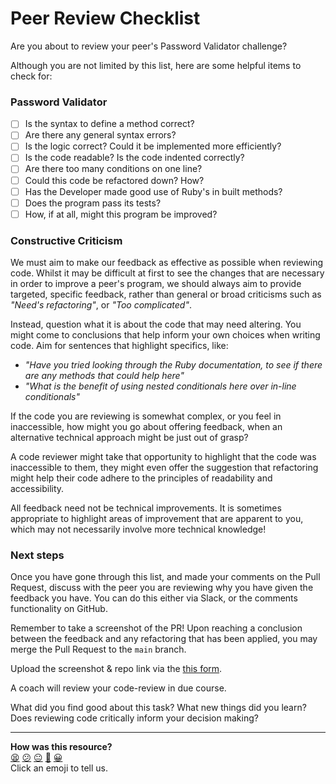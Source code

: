 # Peer Review Checklist

Are you about to review your peer's Password Validator challenge?

Although you are not limited by this list, here are some helpful items to check for:

### Password Validator

 - [ ] Is the syntax to define a method correct?
 - [ ] Are there any general syntax errors?
 - [ ] Is the logic correct? Could it be implemented more efficiently?
 - [ ] Is the code readable? Is the code indented correctly?
 - [ ] Are there too many conditions on one line?
 - [ ] Could this code be refactored down? How?
 - [ ] Has the Developer made good use of Ruby's in built methods?
 - [ ] Does the program pass its tests?
 - [ ] How, if at all, might this program be improved?

### Constructive Criticism

We must aim to make our feedback as effective as possible when reviewing code. Whilst it may be difficult at first to see the changes that are necessary in order to improve a peer's program, we should always aim to provide targeted, specific feedback, rather than general or broad criticisms such as *"Need's refactoring"*, or *"Too complicated"*.

Instead, question what it is about the code that may need altering. You might come to conclusions that help inform your own choices when writing code. Aim for sentences that highlight specifics, like:
 - *"Have you tried looking through the Ruby documentation, to see if there are any methods that could help here"* 
 - *"What is the benefit of using nested conditionals here over in-line conditionals"*

If the code you are reviewing is somewhat complex, or you feel in inaccessible, how might you go about offering feedback, when an alternative technical approach might be just out of grasp?

A code reviewer might take that opportunity to highlight that the code was inaccessible to them, they might even offer the suggestion that refactoring might help their code adhere to the principles of readability and accessibility.

All feedback need not be technical improvements. It is sometimes appropriate to highlight areas of improvement that are apparent to you, which may not necessarily involve more technical knowledge! 

### Next steps

Once you have gone through this list, and made your comments on the Pull Request, discuss with the peer you are reviewing why you have given the feedback you have. You can do this either via Slack, or the comments functionality on GitHub.

Remember to take a screenshot of the PR! Upon reaching a conclusion between the feedback and any refactoring that has been applied, you may merge the Pull Request to the `main` branch.

Upload the screenshot & repo link via the [this form](https://airtable.com/shr6mk28x0fy3OrxN?prefill_Item=rubyf_ch1_peer_review).

A coach will review your code-review in due course.

What did you find good about this task? What new things did you learn? Does reviewing code critically inform your decision making? 

<!-- BEGIN GENERATED SECTION DO NOT EDIT -->

---

**How was this resource?**  
[😫](https://airtable.com/shrUJ3t7KLMqVRFKR?prefill_Repository=makersacademy%2Fruby_foundations&prefill_File=chapter1%2Fchallenges%2Fprogram%2FCHECKLIST.md&prefill_Sentiment=😫) [😕](https://airtable.com/shrUJ3t7KLMqVRFKR?prefill_Repository=makersacademy%2Fruby_foundations&prefill_File=chapter1%2Fchallenges%2Fprogram%2FCHECKLIST.md&prefill_Sentiment=😕) [😐](https://airtable.com/shrUJ3t7KLMqVRFKR?prefill_Repository=makersacademy%2Fruby_foundations&prefill_File=chapter1%2Fchallenges%2Fprogram%2FCHECKLIST.md&prefill_Sentiment=😐) [🙂](https://airtable.com/shrUJ3t7KLMqVRFKR?prefill_Repository=makersacademy%2Fruby_foundations&prefill_File=chapter1%2Fchallenges%2Fprogram%2FCHECKLIST.md&prefill_Sentiment=🙂) [😀](https://airtable.com/shrUJ3t7KLMqVRFKR?prefill_Repository=makersacademy%2Fruby_foundations&prefill_File=chapter1%2Fchallenges%2Fprogram%2FCHECKLIST.md&prefill_Sentiment=😀)  
Click an emoji to tell us.

<!-- END GENERATED SECTION DO NOT EDIT -->

